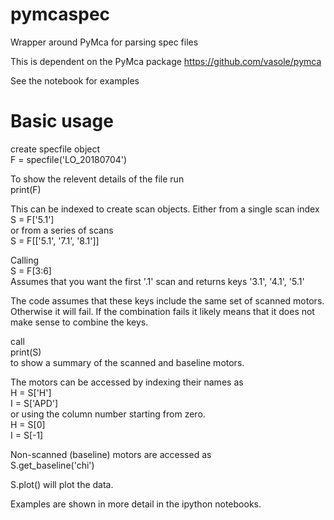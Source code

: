 # pymcaspec
Wrapper around PyMca for parsing spec files

This is dependent on the PyMca package
https://github.com/vasole/pymca

See the notebook for examples

# Basic usage 
create specfile object  
F = specfile('LO_20180704')

To show the relevent details of the file run  
print(F)

This can be indexed to create scan objects. Either from a single scan index  
S = F['5.1']  
or from a series of scans  
S = F[['5.1', '7.1', '8.1']]

Calling  
S = F[3:6]  
Assumes that you want the first '.1' scan and returns keys '3.1', '4.1', '5.1'

The code assumes that these keys include the same set of scanned motors. Otherwise it will fail. If the combination fails it likely means that it does not make sense to combine the keys. 

call  
print(S)  
to show a summary of the scanned and baseline motors. 

The motors can be accessed by indexing their names as   
H = S['H']  
I = S['APD']  
or using the column number starting from zero.   
H = S[0]  
I = S[-1] 

Non-scanned (baseline) motors are accessed as  
S.get_baseline('chi')


S.plot()
will plot the data. 


Examples are shown in more detail in the ipython notebooks.
